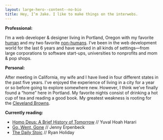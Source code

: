 ```yaml
---
layout: large-hero--content--no-bio
title: Hey, I’m Jake. I like to make things on the interwebs.
---
```


<p class="margin-top-none color--mediumGray margin-bottom-none">
  <strong>
    Professional:
  </strong>
</p>
<p>
  I’m a web developer &amp; designer living in Portland, Oregon with my favorite <a href="https://www.sparks-of-art.com">human</a> and my two favorite <a href="https://www.instagram.com/p/wm-FsonqsK/?taken-by=jacobrokaw">non-humans</a>. I’ve been in the web development world for the last 6 years and have worked in all kinds of settings—from large corporations to software start-ups, universities to nonprofits and mom & pop shops.
</p>
<p class="margin-top-15 color--mediumGray margin-bottom-none">
  <strong>
    Personal:
  </strong>
</p>
<p>
   After meeting in California, my wife and I have lived in four different states in the past five years. I’ve enjoyed the experience of living in a city for a year or so before going to explore somewhere new. However, I think we’ve finally found a “home” here in Portland. My favorite nights consist of drinking a hot cup of tea and reading a good book. My greatest weakness is rooting for the <a href="/did-the-browns-win">Cleveland Browns</a>.
</p>
<p class="margin-top-15 color--mediumGray margin-bottom-none">
  <strong>
    Currently reading:
  </strong>
</p>
<ul class="margin-top-none">
  <li><a href="https://bit.ly/2pUtvbs" target="_blank" md_>Homo Deus: A Brief History of Tomorrow</a> // Yuval Hoah Harari</li>
  <li><a href="https://amzn.to/2MshLVX" target="_blank" md_>Go, Went, Gone</a> // Jenny Erpenbeck</li>
  <li><a href="https://amzn.to/2voOC7s" target="_blank" md_>The Daily Stoic</a> // Ryan Holiday</li>
</ul>
